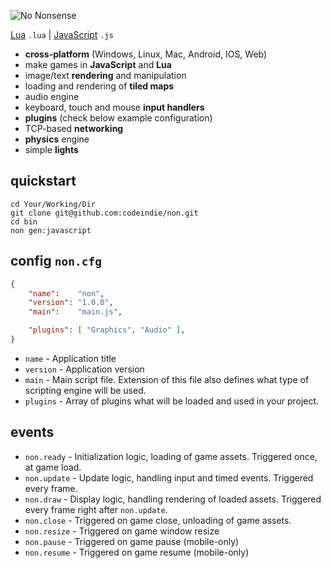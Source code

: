 ![No Nonsense](https://raw.githubusercontent.com/codeindie/non/master/src/gen/res/loading.png)

[Lua](http://lua.org/) `.lua` | [JavaScript](http://www.ecmascript.org/) `.js`

* **cross-platform** (Windows, Linux, Mac, Android, IOS, Web)
* make games in **JavaScript** and **Lua**
* image/text **rendering** and manipulation
* loading and rendering of **tiled maps**
* audio engine
* keyboard, touch and mouse **input handlers**
* **plugins** (check below example configuration)
* TCP-based **networking**
* **physics** engine
* simple **lights**

## quickstart

```batch
cd Your/Working/Dir
git clone git@github.com:codeindie/non.git
cd bin
non gen:javascript
```

## config `non.cfg`

```json
{
    "name":    "non",
    "version": "1.0.0",
    "main":    "main.js",

    "plugins": [ "Graphics", "Audio" ],
}
```

* `name` - Application title
* `version` - Application version
* `main` - Main script file. Extension of this file also defines what type of scripting engine will be used.
* `plugins` - Array of plugins what will be loaded and used in your project.

## events

* `non.ready` - Initialization logic, loading of game assets. Triggered once, at game load.
* `non.update` - Update logic, handling input and timed events. Triggered every frame.
* `non.draw` - Display logic, handling rendering of loaded assets. Triggered every frame right after `non.update`.
* `non.close` - Triggered on game close, unloading of game assets.
* `non.resize` - Triggered on game window resize
* `non.pause` - Triggered on game pause (mobile-only)
* `non.resume` - Triggered on game resume (mobile-only)